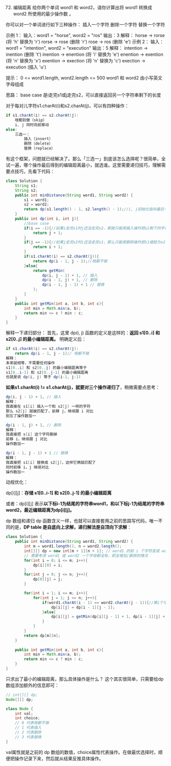 

72. 编辑距离
给你两个单词 word1 和 word2，请你计算出将 word1 转换成 word2 所使用的最少操作数 。

你可以对一个单词进行如下三种操作：
插入一个字符
删除一个字符
替换一个字符

示例 1：
输入：word1 = "horse", word2 = "ros"
输出：3
解释：
horse -> rorse (将 'h' 替换为 'r')
rorse -> rose (删除 'r')
rose -> ros (删除 'e')
示例 2：
输入：word1 = "intention", word2 = "execution"
输出：5
解释：
intention -> inention (删除 't')
inention -> enention (将 'i' 替换为 'e')
enention -> exention (将 'n' 替换为 'x')
exention -> exection (将 'n' 替换为 'c')
exection -> execution (插入 'u')

提示：
0 <= word1.length, word2.length <= 500
word1 和 word2 由小写英文字母组成

思路：
base case 是i走完s1或j走完s2，可以直接返回另一个字符串剩下的长度

对于每对儿字符s1.charAt(i)和s2.charAt(j)，可以有四种操作：

```java
if s1.charAt(i) == s2.charAt(j):
    啥都别做（skip）
    i, j 同时向前移动
else:
    三选一：
        插入（insert）
        删除（delete）
        替换（replace）
```

有这个框架，问题就已经解决了。那么「三选一」到底该怎么选择呢？很简单，全试一遍，哪个操作最后得到的编辑距离最小，就选谁。这里需要递归技巧，理解需要点技巧，先看下代码：
```java
class Solution {
    String s1;
    String s2;
    public int minDistance(String word1, String word2) {
        s1 = word1;
        s2 = word2;
        return dp(s1.length() - 1, s2.length() - 1);//i, j初始化指向最后一个索引
    }
    public int dp(int i, int j){
        //base case
        if(i == -1){//如果i走完s1时j还没走完s2，那就只能用插入操作把s2剩下的字符全部插入s1
            return j + 1;
        }
        if(j == -1){//如果j走完s2时i还没走完s1，那么只能用删除操作把s1缩短为s2
            return i + 1;
        }
        if(s1.charAt(i) == s2.charAt(j)){
            return dp(i - 1, j - 1);//啥都不做
        }else{
            return getMin(
                dp(i, j - 1) + 1, // 插入
                dp(i - 1, j) + 1, // 删除
                dp(i - 1, j - 1) + 1 // 替换
            );
        }  
    }
    public int getMin(int a, int b, int c){
        int min = Math.min(a, b);
        return min <= c ? min : c;
    }
}
```
解释一下递归部分：
首先，这里 dp(i, j) 函数的定义是这样的：**返回 s1[0..i] 和 s2[0..j] 的最小编辑距离。**
明确定义后：

```java
if s1.charAt(i) == s2.charAt(j):
    return dp(i - 1, j - 1)// 啥都不做
解释：
本来就相等，不需要任何操作
s1[0..i] 和 s2[0..j] 的最小编辑距离等于
s1[0..i-1] 和 s2[0..j-1] 的最小编辑距离
也就是说 dp(i, j) 等于 dp(i-1, j-1)
```

**如果s1.charAt(i) != s1.charAt(j)，就要对三个操作递归了**，稍微需要点思考：
```java
dp(i, j - 1) + 1, // 插入
解释：
我直接在 s1[i] 插入一个和 s2[j] 一样的字符
那么 s2[j] 就被匹配了，前移 j，继续跟 i 对比
别忘了操作数加一
```
```java
dp(i - 1, j) + 1, // 删除
解释：
我直接把 s[i] 这个字符删掉
前移 i，继续跟 j 对比
操作数加一
```

```java
dp(i - 1, j - 1) + 1 // 替换
解释：
我直接把 s1[i] 替换成 s2[j]，这样它俩就匹配了
同时前移 i，j 继续对比
操作数加一
```
动规优化：

dp[i][j]：**存储 s1[0..i-1] 和 s2[0..j-1] 的最小编辑距离**

或者：dp[i][j] 表示**以下标i-1为结尾的字符串word1，和以下标j-1为结尾的字符串word2，最近编辑距离为dp[i][j]。**

 dp 数组和递归 dp 函数含义一样，也就可以直接套用之前的思路写代码，唯一不同的是，**DP table 是自底向上求解，递归解法是自顶向下求解**：
```java
class Solution {
    public int minDistance(String word1, String word2) {
        int m = word1.length(), n = word2.length();
        int[][] dp = new int[m + 1][n + 1]; // word1 的前 i 个字符变成 word2 的前 j 个字符所需的最少操作次数是 dp[i][j]
        // 需要考虑 word1 或 word2 一个字母都没有，即全增加/删除的情况
        for(int i = 0; i <= m; i++){
            dp[i][0] = i;
        }
        for(int j = 0; j <= n; j++){
            dp[0][j] = j;
        }

        for(int i = 1; i <= m; i++){
            for(int j = 1; j <= n; j++){
                if(word1.charAt(i - 1) == word2.charAt(j - 1)){//第i个字符对应的下标是i-1
                    dp[i][j] = dp[i - 1][j - 1];
                }else{
                    dp[i][j] = getMin(dp[i][j - 1] + 1, dp[i - 1][j] + 1, dp[i - 1][j - 1] + 1);//插入，删除，替换
                }
            }
        }
        return dp[m][n];
    }
    
    public int getMin(int a, int b, int c){
        int min = Math.min(a, b);
        return min <= c ? min : c;
    }
}
```
只求出了最小的编辑距离，那么具体操作是什么？
这个其实很简单，只需要给dp数组添加额外的信息即可：
```java
// int[][] dp;
Node[][] dp;

class Node {
    int val;
    int choice;
    // 0 代表啥都不做
    // 1 代表插入
    // 2 代表删除
    // 3 代表替换
}
```
val属性就是之前的 dp 数组的数值，choice属性代表操作。在做最优选择时，顺便把操作记录下来，然后就从结果反推具体操作。